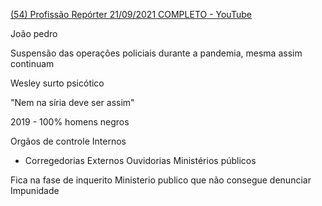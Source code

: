 [(54) Profissão Repórter 21/09/2021 COMPLETO - YouTube](https://www.youtube.com/watch?v=5x4LmgyIkKk)




João pedro

Suspensão das operações policiais durante a pandemia, mesma assim continuam 

Wesley surto psicótico

"Nem na síria deve ser assim"

2019 - 100% homens negros

Orgãos de controle
Internos
- Corregedorias
Externos
Ouvidorias
Ministérios públicos


Fica na fase de inquerito
Ministerio publico que não consegue denunciar
Impunidade

